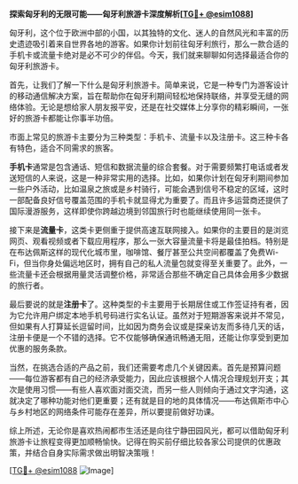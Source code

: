 **探索匈牙利的无限可能——匈牙利旅游卡深度解析[[TG💪+ @esim1088](https://t.me/s/esim1088)]**

匈牙利，这个位于欧洲中部的小国，以其独特的文化、迷人的自然风光和丰富的历史遗迹吸引着来自世界各地的游客。如果你计划前往匈牙利旅行，那么一款合适的手机卡或流量卡绝对是必不可少的伴侣。今天，我们就来聊聊如何选择最适合你的匈牙利旅游卡。

首先，让我们了解一下什么是匈牙利旅游卡。简单来说，它是一种专门为游客设计的移动通信解决方案，旨在帮助你在匈牙利期间轻松地保持联络，并享受无缝的网络体验。无论是想给家人朋友报平安，还是在社交媒体上分享你的精彩瞬间，一张好的旅游卡都能让你事半功倍。

市面上常见的旅游卡主要分为三种类型：手机卡、流量卡以及注册卡。这三种卡各有特色，适合不同需求的旅客。

**手机卡**通常是包含通话、短信和数据流量的综合套餐。对于需要频繁打电话或者发送短信的人来说，这是一种非常实用的选择。比如，如果你计划在匈牙利期间参加一些户外活动，比如温泉之旅或是乡村骑行，可能会遇到信号不稳定的区域，这时一部配备良好信号覆盖范围的手机卡就显得尤为重要了。而且许多运营商还提供了国际漫游服务，这样即使你跨越边境到邻国旅行时也能继续使用同一张卡。

接下来是**流量卡**，这类卡更侧重于提供高速互联网接入。如果你的主要目的是浏览网页、观看视频或者下载应用程序，那么一张大容量流量卡将是最佳拍档。特别是在布达佩斯这样的现代化城市里，咖啡馆、餐厅甚至公共空间都覆盖了免费Wi-Fi，但当你身处偏远地区时，拥有自己的私人流量包就变得至关重要了。此外，一些流量卡还会根据用量灵活调整价格，非常适合那些不确定自己具体会用多少数据的旅行者。

最后要说的就是**注册卡**了。这种类型的卡主要用于长期居住或工作签证持有者，因为它允许用户绑定本地手机号码进行实名认证。虽然对于短期游客来说并不常见，但如果有人打算延长逗留时间，比如因为商务会议或是探亲访友而多待几天的话，注册卡便是一个不错的选择。它不仅能够确保通讯畅通无阻，还能让你享受到更加优惠的服务条款。

当然，在挑选合适的产品之前，我们还需要考虑几个关键因素。首先是预算问题——每位游客都有自己的经济承受能力，因此应该根据个人情况合理规划开支；其次是使用习惯——有些人喜欢面对面交流，而另一些人则倾向于通过文字沟通，这就决定了哪种功能对他们更重要；还有就是目的地的具体情况——布达佩斯市中心与乡村地区的网络条件可能存在差异，所以要提前做好功课。

综上所述，无论你是喜欢热闹都市生活还是向往宁静田园风光，都可以借助匈牙利旅游卡让旅程变得更加顺畅愉快。记得在购买前仔细比较各家公司提供的优惠政策，并结合自身实际需求做出明智决策哦！

[[TG💪+ @esim1088](https://t.me/s/esim1088) ![Image](https://i.postimg.cc/4NQfJmqS/Snipaste-2025-05-13-00-14-12.png)]